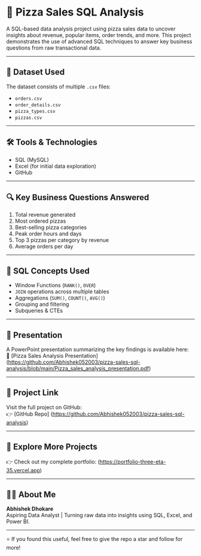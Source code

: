 # 🍕 Pizza Sales SQL Analysis

A SQL-based data analysis project using pizza sales data to uncover insights about revenue, popular items, order trends, and more. This project demonstrates the use of advanced SQL techniques to answer key business questions from raw transactional data.

---

## 📁 Dataset Used

The dataset consists of multiple `.csv` files:
- `orders.csv`
- `order_details.csv`
- `pizza_types.csv`
- `pizzas.csv`

---

## 🛠️ Tools & Technologies

- SQL (MySQL)
- Excel (for initial data exploration)
- GitHub

---

## 🔍 Key Business Questions Answered

1. Total revenue generated
2. Most ordered pizzas
3. Best-selling pizza categories
4. Peak order hours and days
5. Top 3 pizzas per category by revenue
6. Average orders per day

---

## 🧠 SQL Concepts Used

- Window Functions (`RANK()`, `OVER`)
- `JOIN` operations across multiple tables
- Aggregations (`SUM()`, `COUNT()`, `AVG()`)
- Grouping and filtering
- Subqueries & CTEs

---

## 📸 Presentation

A PowerPoint presentation summarizing the key findings is available here:  
📎 [Pizza Sales Analysis Presentation] (https://github.com/Abhishek052003/pizza-sales-sql-analysis/blob/main/Pizza_sales_analysis_presentation.pdf)

---

## 🔗 Project Link

Visit the full project on GitHub:  
👉 [GitHub Repo] (https://github.com/Abhishek052003/pizza-sales-sql-analysis)

---

## 🔗 Explore More Projects
👉 Check out my complete portfolio: (https://portfolio-three-eta-35.vercel.app)

---

## 🧑‍💻 About Me

**Abhishek Dhokare**  
Aspiring Data Analyst | Turning raw data into insights using SQL, Excel, and Power BI.

---

⭐ If you found this useful, feel free to give the repo a star and follow for more!
